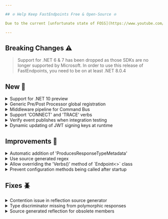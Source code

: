 ```yaml
---

## ❇️ Help Keep FastEndpoints Free & Open-Source ❇️

Due to the current [unfortunate state of FOSS](https://www.youtube.com/watch?v=H96Va36xbvo), please consider [becoming a sponsor](https://opencollective.com/fast-endpoints) and help us beat the odds to keep the project alive and free for everyone.

---
```


<!-- <details><summary>title text</summary></details> -->

## Breaking Changes ⚠️

> Support for .NET 6 & 7 has been dropped as those SDKs are no longer supported by Microsoft. In order to use this release of FastEndpoints, you need to be on at least .NET 8.0.4

## New 🎉

<details><summary>Support for .NET 10 preview</summary>

You can start targeting `net10.0` SDK in your FE projects now. Currently preview versions of the dependencies are used.

</details>

<details><summary>Generic Pre/Post Processor global registration</summary>

Open generic pre/post processors can now be registered globally using the endpoint configurator func like so:

```cs
app.UseFastEndpoints(c => c.Endpoints.Configurator = ep => ep.PreProcessors(Order.Before, typeof(MyPreProcessor<>)))
```

```cs
sealed class MyPreProcessor<TRequest> : IPreProcessor<TRequest>
{
    public Task PreProcessAsync(IPreProcessorContext<TRequest> ctx, CancellationToken c)
    {
        ...
    }
}
```

</details>

<details><summary>Middleware pipeline for Command Bus</summary>

By popular demand from people moving away from MediatR, a middleware pipeline similar to MediatRs [pipeline behaviors](https://github.com/jbogard/MediatR/wiki/Behaviors) has been added to FE's built-in command bus. You just need to write your pipeline/middleware pieces by implementing the interface `ICommandMiddleware<TCommand,TResult>` and register those pieces to form a middleware pipeline as described in the [documentation](https://fast-endpoints.com/docs/command-bus#command-middleware-pipeline).

</details>

<details><summary>Support 'CONNECT' and 'TRACE' verbs</summary>

The `FastEndpoints.Http` enum and the endpoint base classes now have support for the HTTP `CONNECT` & `TRACE` verbs.

</details>

<details><summary>Verify event publishes when integration testing</summary>

When integration testing using the `AppFixture`, it is now possible to setup a `Test Event Receiver` as a collector of all the events that gets published from your code. These received events can be used as verification that your code did actually publish the desired event. A full example of this new capability can be seen [here](https://gist.github.com/dj-nitehawk/ae85c63fefb1e8163fdd37ca6dcb7bfd).

</details>

<details><summary>Dynamic updating of JWT signing keys at runtime</summary>

Updating the signing keys used by JWT middleware at runtime is now made simple without having to restart the application.
[See here](https://gist.github.com/dj-nitehawk/65b78b08075fae3070e9d30e2a59f4c1) for a full example of how it is done.

</details>

## Improvements 🚀

<details><summary>Automatic addition of 'ProducesResponseTypeMetadata'</summary>

The library [automatically adds response type metadata](https://fast-endpoints.com/docs/swagger-support#describe-endpoints) for certain response types.
Sometimes, the automatically added responses need to be cleared by the user when it's not appropriate.
From now on, the automatic additions will only happen if the user hasn't already added it.

**Before:**

```cs
Description(x => x.ClearDefaultProduces(200) //had to clear the auto added 200
                  .Produces(201))
```

**Now:**

```cs
Description(x => x.Produces(201)) //nothing to clear as nothing was added due to 201 being present
```

</details>

<details><summary>Use source generated regex</summary>

Source generated regex is now used whereever possible. Source generated regex was not used before due to having to support older SDK versions.

</details>

<details><summary>Allow overriding the 'Verbs()' method of `Endpoint<>` class</summary>

The `Verbs()` method was sealed until now because it was doing some essential setup which was required for adding the default request/response swagger descriptions.
This logic has been moved out of the `Verbs()` method making it overrideable if needed.

</details>

<details><summary>Prevent configuration methods being called after startup</summary>

A meaningful exception will now be thrown if the user tries to call endpoint configuration methods such as `Verbs()/Routes()/etc.` outside of the endpoint `Configure()` method.

</details>

## Fixes 🪲

<details><summary>Contention issue in reflection source generator</summary>

The reflection source generator was using some static state which was causing issues in certain usage scenarios, which has now been fixed.

</details>

<details><summary>Type discriminator missing from polymorphic responses</summary>

The type discriminator was not being serialized by STJ when the response type was a base type, due to an oversight in the default response serialized func.

</details>

<details><summary>Source generated reflection for obsolete members</summary>

When source generation happens for obsolete members of classes, the generated file triggered a compiler warning, which has now been correctly handled.

</details>